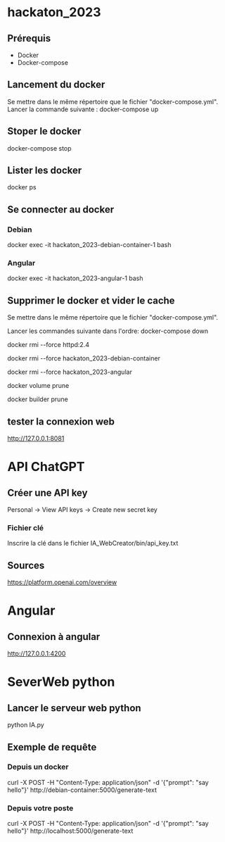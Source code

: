 # hackaton_2023
## Prérequis
- Docker
- Docker-compose
## Lancement du docker
Se mettre dans le même répertoire que le fichier "docker-compose.yml".
Lancer la commande suivante : 
docker-compose up

## Stoper le docker
docker-compose stop

## Lister les docker
docker ps

## Se connecter au docker
### Debian
docker exec -it hackaton_2023-debian-container-1 bash
### Angular
docker exec -it hackaton_2023-angular-1 bash

## Supprimer le docker et vider le cache
Se mettre dans le même répertoire que le fichier "docker-compose.yml".

Lancer les commandes suivante dans l'ordre:
docker-compose down 

docker rmi --force httpd:2.4 

docker rmi --force hackaton_2023-debian-container 

docker rmi --force hackaton_2023-angular

docker volume prune 

docker builder prune

## tester la connexion web
http://127.0.0.1:8081

# API ChatGPT
## Créer une API key
Personal -> View API keys -> Create new secret key
### Fichier clé
Inscrire la clé dans le fichier IA_WebCreator/bin/api_key.txt
## Sources
https://platform.openai.com/overview

# Angular
## Connexion à angular
http://127.0.0.1:4200

# SeverWeb python
## Lancer le serveur web python
python IA.py

## Exemple de requête
### Depuis un docker
curl -X POST -H "Content-Type: application/json" -d '{"prompt": "say hello"}' http://debian-container:5000/generate-text
### Depuis votre poste
curl -X POST -H "Content-Type: application/json" -d '{"prompt": "say hello"}' http://localhost:5000/generate-text
